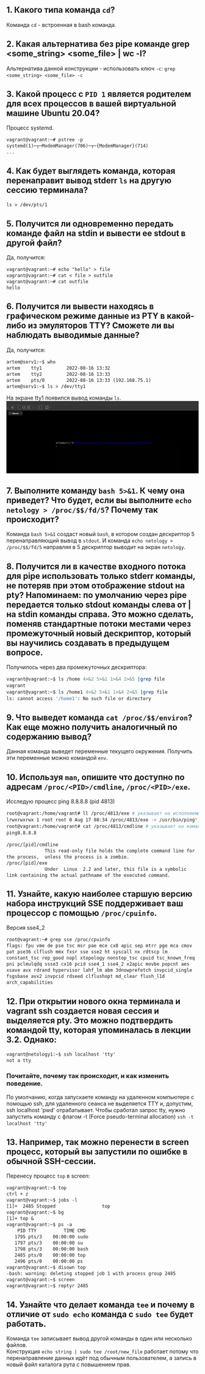 ## 1. Какого типа команда `cd`?
Команда `cd` - встроенная в bash команда. 
## 2. Какая альтернатива без pipe команде grep <some_string> <some_file> | wc -l?
Альтернатива данной конструкции - использовать ключ `-с`:
`grep <some_string> <some_file> -c`
## 3. Какой процесс с `PID 1` является родителем для всех процессов в вашей виртуальной машине Ubuntu 20.04?
Процесс systemd.
```
vagrant@vagrant:~# pstree -p
systemd(1)─┬─ModemManager(706)─┬─{ModemManager}(714)
...
```
## 4. Как будет выглядеть команда, которая перенаправит вывод stderr `ls` на другую сессию терминала?
```
ls > /dev/pts/1
```
## 5. Получится ли одновременно передать команде файл на stdin и вывести ее stdout в другой файл?
Да, получится:
```
vagrant@vagrant:~# echo "hello" > file
vagrant@vagrant:~# cat < file > outfile
vagrant@vagrant:~# cat outfile
hello
```
## 6. Получится ли вывести находясь в графическом режиме данные из PTY в какой-либо из эмуляторов TTY? Сможете ли вы наблюдать выводимые данные?
Да, получится:
```
artem@serv1:~$ who
artem    tty1         2022-08-16 13:32
artem    tty2         2022-08-16 13:33
artem    pts/0        2022-08-16 13:33 (192.168.75.1)
artem@serv1:~$ ls > /dev/tty1
```
На экране tty1 появился вывод команды `ls`.
![img.png](img/tty1.png)


## 7. Выполните команду `bash 5>&1`. К чему она приведет? Что будет, если вы выполните `echo netology > /proc/$$/fd/5`? Почему так происходит?
Команда `bash 5>&1` создаст новый `bash`, в котором создан дескриптор 5 перенаправляющий вывод в `stdout`. И команда `echo netology > /proc/$$/fd/5` направляя в 5 дескриптор выводит на экран `netology`.
## 8. Получится ли в качестве входного потока для pipe использовать только stderr команды, не потеряв при этом отображение stdout на pty? Напоминаем: по умолчанию через pipe передается только stdout команды слева от | на stdin команды справа. Это можно сделать, поменяв стандартные потоки местами через промежуточный новый дескриптор, который вы научились создавать в предыдущем вопросе.
Получилось через два промежуточных дескриптора:
```bash
vagrant@vagrant:~$ ls /home 4>&2 5>&1 1>&4 2>&5 |grep file
vagrant
vagrant@vagrant:~$ ls /home1 4>&2 5>&1 1>&4 2>&5 |grep file
ls: cannot access '/home1': No such file or directory
```

## 9. Что выведет команда `cat /proc/$$/environ`? Как еще можно получить аналогичный по содержанию вывод?
Данная команда выведет переменные текущего окружения. Получить эти переменные можно командой `env`.
## 10. Используя `man`, опишите что доступно по адресам `/proc/<PID>/cmdline`, `/proc/<PID>/exe`.
Исследую процесс ping 8.8.8.8 (pid 4813)
```bash
root@vagrant:/home/vagrant# ll /proc/4813/exe # указывает на исполняемый бинарник
lrwxrwxrwx 1 root root 0 Aug 17 08:34 /proc/4813/exe -> /usr/bin/ping*
root@vagrant:/home/vagrant# cat /proc/4813/cmdline # указывает на командную строку
ping8.8.8.8
```
```
/proc/[pid]/cmdline
              This read-only file holds the complete command line for the process,  unless the process is a zombie.
/proc/[pid]/exe
              Under  Linux  2.2 and later, this file is a symbolic link containing the actual pathname of the executed command.
```

## 11. Узнайте, какую наиболее старшую версию набора инструкций SSE поддерживает ваш процессор с помощью `/proc/cpuinfo`.
Версия sse4_2
```
root@vagrant:~# grep sse /proc/cpuinfo
flags: fpu vme de pse tsc msr pae mce cx8 apic sep mtrr pge mca cmov pat pse36 clflush mmx fxsr sse sse2 ht syscall nx rdtscp lm constant_tsc rep_good nopl xtopology nonstop_tsc cpuid tsc_known_freq pni pclmulqdq ssse3 cx16 pcid sse4_1 sse4_2 x2apic movbe popcnt aes xsave avx rdrand hypervisor lahf_lm abm 3dnowprefetch invpcid_single fsgsbase avx2 invpcid rdseed clflushopt md_clear flush_l1d arch_capabilities
```
## 12. При открытии нового окна терминала и vagrant ssh создается новая сессия и выделяется pty. Это можно подтвердить командой tty, которая упоминалась в лекции 3.2. Однако:
```
vagrant@netology1:~$ ssh localhost 'tty'
not a tty
``` 
### Почитайте, почему так происходит, и как изменить поведение.

По умолчанию, когда запускаете команду на удаленном компьютере с помощью ssh, для удаленного сеанса не выделяется TTY и, допустим,  ssh localhost 'pwd' отрабатывает. 
Чтобы сработал запрос tty, нужно запустить команду с флагом -t (Force pseudo-terminal allocation)
`ssh -t localhost 'tty'`
## 13. Например, так можно перенести в screen процесс, который вы запустили по ошибке в обычной SSH-сессии.
Перенесу процесс `top` в screen:
```
vagrant@vagrant:~$ top
ctrl + z
vagrant@vagrant:~$ jobs -l
[1]+  2485 Stopped                 top
vagrant@vagrant:~$ bg
[1]+ top &
vagrant@vagrant:~$ ps -a
    PID TTY          TIME CMD
   1795 pts/3    00:00:00 sudo
   1797 pts/3    00:00:00 su
   1798 pts/3    00:00:00 bash
   2485 pts/0    00:00:00 top
   2496 pts/0    00:00:00 ps
vagrant@vagrant:~$ disown top
-bash: warning: deleting stopped job 1 with process group 2485
vagrant@vagrant:~$ screen
vagrant@vagrant:~$ reptyr 2485
```
## 14. Узнайте что делает команда `tee` и почему в отличие от `sudo echo` команда с `sudo tee` будет работать.
Команда `tee` записывает вывод другой команды в один или несколько файлов.  
Конструкция `echo string | sudo tee /root/new_file` работает потому что перенаправление данных идёт под обычным пользователем, а запись в новый файл каталога рута с повышением прав.
